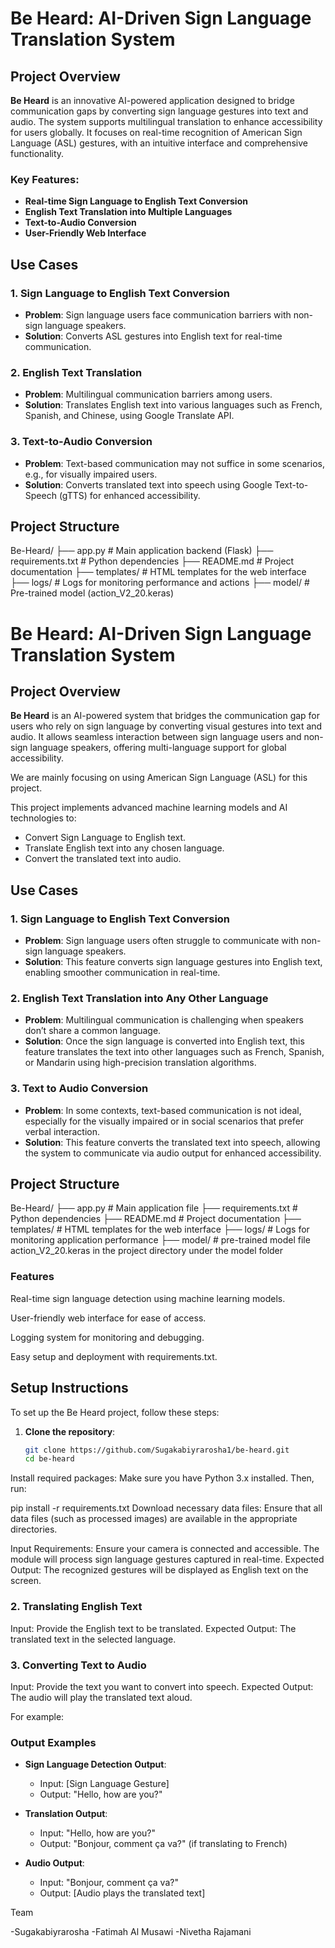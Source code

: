# Be Heard: AI-Driven Sign Language Translation System

## Project Overview
**Be Heard** is an innovative AI-powered application designed to bridge communication gaps by converting sign language gestures into text and audio. The system supports multilingual translation to enhance accessibility for users globally. It focuses on real-time recognition of American Sign Language (ASL) gestures, with an intuitive interface and comprehensive functionality.

### Key Features:
- **Real-time Sign Language to English Text Conversion**
- **English Text Translation into Multiple Languages**
- **Text-to-Audio Conversion**
- **User-Friendly Web Interface**

## Use Cases

### 1. Sign Language to English Text Conversion
- **Problem**: Sign language users face communication barriers with non-sign language speakers.
- **Solution**: Converts ASL gestures into English text for real-time communication.

### 2. English Text Translation
- **Problem**: Multilingual communication barriers among users.
- **Solution**: Translates English text into various languages such as French, Spanish, and Chinese, using Google Translate API.

### 3. Text-to-Audio Conversion
- **Problem**: Text-based communication may not suffice in some scenarios, e.g., for visually impaired users.
- **Solution**: Converts translated text into speech using Google Text-to-Speech (gTTS) for enhanced accessibility.

## Project Structure

Be-Heard/
├── app.py            # Main application backend (Flask)
├── requirements.txt  # Python dependencies
├── README.md         # Project documentation
├── templates/        # HTML templates for the web interface
├── logs/             # Logs for monitoring performance and actions
├── model/            # Pre-trained model (action_V2_20.keras)
# Be Heard: AI-Driven Sign Language Translation System

## Project Overview
**Be Heard** is an AI-powered system that bridges the communication gap for users who rely on sign language by converting visual gestures into text and audio. It allows seamless interaction between sign language users and non-sign language speakers, offering multi-language support for global accessibility.

We are mainly focusing on using American Sign Language (ASL) for this project.

This project implements advanced machine learning models and AI technologies to:
- Convert Sign Language to English text.
- Translate English text into any chosen language.
- Convert the translated text into audio.

## Use Cases

### 1. Sign Language to English Text Conversion
- **Problem**: Sign language users often struggle to communicate with non-sign language speakers.
- **Solution**: This feature converts sign language gestures into English text, enabling smoother communication in real-time.

### 2. English Text Translation into Any Other Language
- **Problem**: Multilingual communication is challenging when speakers don’t share a common language.
- **Solution**: Once the sign language is converted into English text, this feature translates the text into other languages such as French, Spanish, or Mandarin using high-precision translation algorithms.

### 3. Text to Audio Conversion
- **Problem**: In some contexts, text-based communication is not ideal, especially for the visually impaired or in social scenarios that prefer verbal interaction.
- **Solution**: This feature converts the translated text into speech, allowing the system to communicate via audio output for enhanced accessibility.


## Project Structure

Be-Heard/
├── app.py            # Main application file
├── requirements.txt  # Python dependencies
├── README.md         # Project documentation
├── templates/        # HTML templates for the web interface
├── logs/             # Logs for monitoring application performance
├── model/            # pre-trained model file action_V2_20.keras in the project directory under the model folder


### Features

Real-time sign language detection using machine learning models.

User-friendly web interface for ease of access.

Logging system for monitoring and debugging.

Easy setup and deployment with requirements.txt.


## Setup Instructions

To set up the Be Heard project, follow these steps:

1. **Clone the repository**:
   ```bash
   git clone https://github.com/Sugakabiyrarosha1/be-heard.git
   cd be-heard
Install required packages: Make sure you have Python 3.x installed. Then, run:

pip install -r requirements.txt
Download necessary data files: Ensure that all data files (such as processed images) are available in the appropriate directories.

Input Requirements: Ensure your camera is connected and accessible. The module will process sign language gestures captured in real-time.
Expected Output: The recognized gestures will be displayed as English text on the screen.

### 2. Translating English Text
  
Input: Provide the English text to be translated.
Expected Output: The translated text in the selected language.

### 3. Converting Text to Audio

Input: Provide the text you want to convert into speech.
Expected Output: The audio will play the translated text aloud.



For example:

### Output Examples

- **Sign Language Detection Output**:
  - Input: [Sign Language Gesture]
  - Output: "Hello, how are you?"

- **Translation Output**:
  - Input: "Hello, how are you?"
  - Output: "Bonjour, comment ça va?" (if translating to French)

- **Audio Output**:
  - Input: "Bonjour, comment ça va?"
  - Output: [Audio plays the translated text]


 Team
 
-Sugakabiyrarosha
-Fatimah Al Musawi
-Nivetha Rajamani


